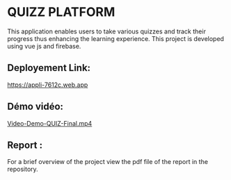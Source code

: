 # QUIZZ PLATFORM

This application enables users to take various quizzes and track their progress thus enhancing the learning experience. This project is developed using vue js and firebase.

## Deployement Link:
https://appli-7612c.web.app

## Démo vidéo:
[Video-Demo-QUIZ-Final.mp4](https://um6p-my.sharepoint.com/:v:/g/personal/ikram_benfellah_um6p_ma/EQPPpvtWHkNEry-easeUNQUBzw-6byrhNdQiZ2gXSz3opA)

## Report :
For a brief overview of the project view the pdf file of the report in the repository.
